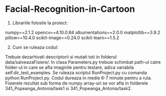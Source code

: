 # Facial-Recognition-in-Cartoon

1. Librariile folosite la proiect:

numpy==2.1.2
opencv==4.10.0.84
albumentations==2.0.0 
matplotlib==3.9.2
pillow==10.4.0
scikit-image==0.24.0
scikit-learn==1.5.2

2. Cum se ruleaza codul:

Trebuie dezarhivati descriptorii si mutati toti in folderul data/salveazaFisiere/.
In clasa Parameters.py trebuie schimbat path-ul catre folder-ul in care se afla imaginile pentru testare, adica variabila self.dir_test_examples.
Se ruleaza scriptul RunProject.py cu comanda python RunProject.py.
Codul dureaza in medie 6-7 minute pentru a rula.
Fisierele rezultat sub forma de numpy array-uri se vor afla in folderele 341_Popeanga_Antonia/task1 si 341_Popeanga_Antonia/task2.
